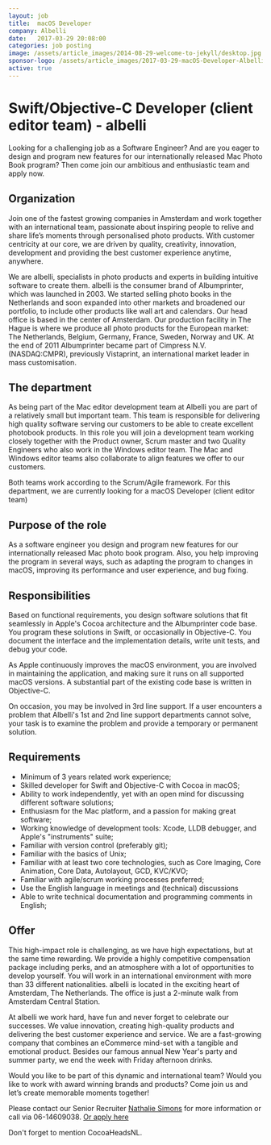 ```yaml
---
layout: job
title:  macOS Developer
company: Albelli
date:   2017-03-29 20:08:00
categories: job posting
image: /assets/article_images/2014-08-29-welcome-to-jekyll/desktop.jpg
sponsor-logo: /assets/article_images/2017-03-29-macOS-Developer-Albelli/Albelli_Logo_LowRes_RVB.jpg
active: true
---
```


# Swift/Objective-C Developer (client editor team) - albelli

Looking for a challenging job as a Software Engineer? And are you eager to design and program new features for our internationally released Mac Photo Book program? Then come join our ambitious and enthusiastic team and apply now.

## Organization
Join one of the fastest growing companies in Amsterdam and work together with an international team, passionate about inspiring people to relive and share life’s moments through personalised photo products. With customer centricity at our core, we are driven by quality, creativity, innovation, development and providing the best customer experience anytime, anywhere.

We are albelli, specialists in photo products and experts in building intuitive software to create them. albelli is the consumer brand of Albumprinter, which was launched in 2003. We started selling photo books in the Netherlands and soon expanded into other markets and broadened our portfolio, to include other products like wall art and calendars.
Our head office is based in the center of Amsterdam. Our production facility in The Hague is where we produce all photo products for the European market: The Netherlands, Belgium, Germany, France, Sweden, Norway and UK. At the end of 2011 Albumprinter became part of Cimpress N.V. (NASDAQ:CMPR), previously Vistaprint, an international market leader in mass customisation.

## The department

As being part of the Mac editor development team at Albelli you are part of a relatively small but important team. This team is responsible for delivering high quality software serving our customers to be able to create excellent photobook products.
In this role you will join a development team working closely together with the Product owner, Scrum master and two Quality Engineers who also work in the Windows editor team. The Mac and Windows editor teams also collaborate to align features we offer to our customers.

Both teams work according to the Scrum/Agile framework.
For this department, we are currently looking for a macOS Developer (client editor team)

## Purpose of the role

As a software engineer you design and program new features for our internationally released Mac photo book program. Also, you help improving the program in several ways, such as adapting the program to changes in macOS, improving its performance and user experience, and bug fixing. 

## Responsibilities

Based on functional requirements, you design software solutions that fit seamlessly in Apple's Cocoa architecture and the Albumprinter code base. You program these solutions in Swift, or occasionally in Objective-C. You document the interface and the implementation details, write unit tests, and debug your code.

As Apple continuously improves the macOS environment, you are involved in maintaining the application, and making sure it runs on all supported macOS versions. A substantial part of the existing code base is written in Objective-C.

On occasion, you may be involved in 3rd line support. If a user encounters a problem that Albelli's 1st and 2nd line support departments cannot solve, your task is to examine the problem and provide a temporary or permanent solution. 

## Requirements
- Minimum of 3 years related work experience;
- Skilled developer for Swift and Objective-C with Cocoa in macOS;
- Ability to work independently, yet with an open mind for discussing different software solutions;
- Enthusiasm for the Mac platform, and a passion for making great software;
- Working knowledge of development tools: Xcode, LLDB debugger, and Apple's "instruments" suite;
- Familiar with version control (preferably git);
- Familiar with the basics of Unix;
- Familiar with at least two core technologies, such as Core Imaging, Core Animation, Core Data,  Autolayout, GCD, KVC/KVO;
- Familiar with agile/scrum working processes preferred;
- Use the English language in meetings and (technical) discussions
- Able to write technical documentation and programming comments in English;

## Offer
This high-impact role is challenging, as we have high expectations, but at the same time rewarding. We provide a highly competitive compensation package including perks, and an atmosphere with a lot of opportunities to develop yourself. You will work in an international environment with more than 33 different nationalities. albelli is located in the exciting heart of Amsterdam, The Netherlands. The office is just a 2-minute walk from Amsterdam Central Station.

At albelli we work hard, have fun and never forget to celebrate our successes. We value innovation, creating high-quality products and delivering the best customer experience and service. We are a fast-growing company that combines an eCommerce mind-set with a tangible and emotional product. Besides our famous annual New Year's party and summer party, we end the week with Friday afternoon drinks.

Would you like to be part of this dynamic and international team? Would you like to work with award winning brands and products? Come join us and let’s create memorable moments together!

Please contact our Senior Recruiter [Nathalie Simons](mailto:nathalie.simons@albelli.com) for more information or call via 06-14609038. [Or apply here](http://www.albelli-jobs.com/swiftobjective-c-developer-amsterdam/?pubid=625)

Don't forget to mention CocoaHeadsNL.
